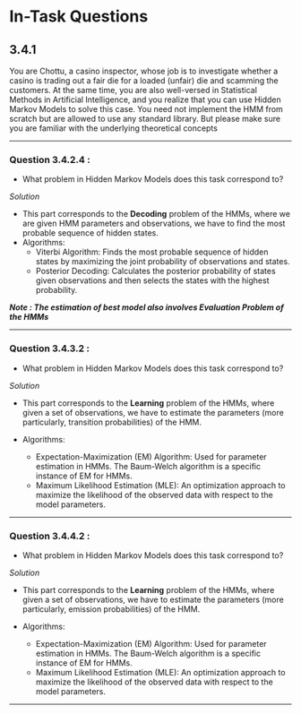 # In-Task Questions

## 3.4.1 
You are Chottu, a casino inspector, whose job is to investigate whether a casino is trading out a fair die for a loaded (unfair) die and scamming the customers. At the same time, you are also well-versed in Statistical Methods in Artificial Intelligence, and you realize that you can use Hidden Markov Models to solve this case. You need not implement the HMM from scratch but are allowed to use any standard library. But please make sure you are familiar with the underlying theoretical concepts

---
### Question 3.4.2.4 : 
- What problem in Hidden Markov Models does this task correspond to?

*Solution*
- This part corresponds to the **Decoding** problem of the HMMs, where we are given HMM parameters and observations, we have to find the most probable sequence of hidden states.
- Algorithms:
    - Viterbi Algorithm: Finds the most probable sequence of hidden states by maximizing the joint probability of observations and states.
    - Posterior Decoding: Calculates the posterior probability of states given observations and then selects the states with the highest probability.

***Note : The estimation of best model also involves Evaluation Problem of the HMMs*** 

---
### Question 3.4.3.2 : 
- What problem in Hidden Markov Models does this task correspond to?

*Solution*
- This part corresponds to the **Learning** problem of the HMMs, where given a set of observations, we have to estimate the parameters (more particularly, transition probabilities) of the HMM.

- Algorithms:
    - Expectation-Maximization (EM) Algorithm: Used for parameter estimation in HMMs. The Baum-Welch algorithm is a specific instance of EM for HMMs.
    - Maximum Likelihood Estimation (MLE): An optimization approach to maximize the likelihood of the observed data with respect to the model parameters.
---

### Question 3.4.4.2 : 
- What problem in Hidden Markov Models does this task correspond to?

*Solution*
- This part corresponds to the **Learning** problem of the HMMs, where given a set of observations, we have to estimate the parameters (more particularly, emission probabilities) of the HMM.

- Algorithms:
    - Expectation-Maximization (EM) Algorithm: Used for parameter estimation in HMMs. The Baum-Welch algorithm is a specific instance of EM for HMMs.
    - Maximum Likelihood Estimation (MLE): An optimization approach to maximize the likelihood of the observed data with respect to the model parameters.
---

